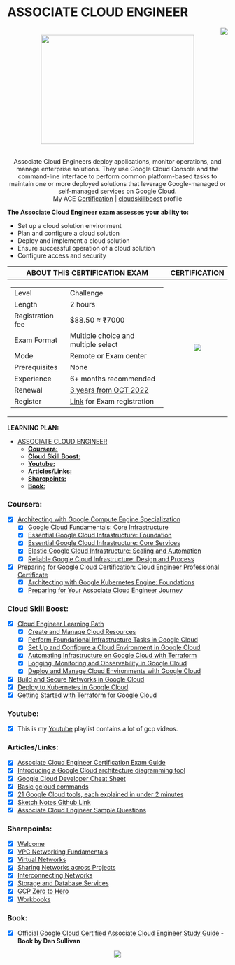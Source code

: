 # ASSOCIATE CLOUD ENGINEER

<div align="right">
<a href="https://github.com/thesaravanakumar/Google-Cloud-Associate-Cloud-Engineer/pulls">
  <img align="center"  src="https://img.shields.io/badge/PRs-welcome-brightgreen.svg?style=flat"/>
</a>
</div>

<div align="center">
<a href="https://cloud.google.com/certification/cloud-engineer">
  <img src="https://user-images.githubusercontent.com/59575502/188862824-ad02f701-d305-4011-a2a3-9f6163535371.png" height="250px" width="350px align="center">
</a>
</div>

<br /> 
<p align="center">
Associate Cloud Engineers deploy applications, monitor operations, and manage enterprise solutions. They use Google Cloud Console and the command-line interface to perform common platform-based tasks to maintain one or more deployed solutions that leverage Google-managed or self-managed services on Google Cloud.
<br />  
My ACE <a href = "https://www.credential.net/41bc5a7f-4c35-4f98-8b60-c5ae4156edbd">Certification</a> | <a href = "https://www.cloudskillsboost.google/public_profiles/096e04ea-cbfa-4dc2-8da6-ac9b2ded8ee2">cloudskillboost</a> profile
</p>

**The Associate Cloud Engineer exam assesses your ability to:**

- Set up a cloud solution environment
- Plan and configure a cloud solution
- Deploy and implement a cloud solution
- Ensure successful operation of a cloud solution
- Configure access and security

<div align="center">

| **ABOUT THIS CERTIFICATION EXAM** | **CERTIFICATION** |
|:----:|:----:|
|   <table> <tr> <td>Level</td> <td>Challenge</td> </tr> <tr><td>Length</td> <td>2 hours</td> </tr> <tr> <td>Registration fee</td> <td>$88.50 ≈ ₹7000</td> </tr> <tr> <td>Exam Format</td> <td>Multiple choice and multiple select</td> </tr> <tr> <td>Mode</td> <td>Remote or Exam center</td> </tr> <tr> <td>Prerequisites</td> <td>None</td> </tr> <tr> <td>Experience</td> <td>6+ months recommended</td> </tr> <tr> <td>Renewal</td> <td>[3 years from OCT 2022](https://www.googlecloudcommunity.com/gc/Cloud-Certified-Group/Good-news-for-Associate-Cloud-Engineer-certification-holders/m-p/471693)</td> </tr> <tr> <td>Register</td> <td>[Link](https://www.webassessor.com/googlecloud/) for Exam registration</td> </tr> </table>   |   <img src="https://api.accredible.com/v1/frontend/credential_website_embed_image/certificate/65397360"  align="center">   |

</div>

**LEARNING PLAN:**

- [ASSOCIATE CLOUD ENGINEER](#associate-cloud-engineer)
    - [**Coursera:**](#coursera)
    - [**Cloud Skill Boost:**](#cloud-skill-boost)
    - [**Youtube:**](#youtube)
    - [**Articles/Links:**](#articleslinks)
    - [**Sharepoints:**](#sharepoints)
    - [**Book:**](#book)

<a name="Coursera"></a>
### **Coursera:**
* [x] [Architecting with Google Compute Engine Specialization](https://www.coursera.org/specializations/gcp-architecture)
  * [x] [Google Cloud Fundamentals: Core Infrastructure](https://www.coursera.org/learn/gcp-fundamentals?specialization=gcp-architecture)
  * [x] [Essential Google Cloud Infrastructure: Foundation](https://www.coursera.org/learn/gcp-infrastructure-foundation?specialization=gcp-architecture)
  * [x] [Essential Google Cloud Infrastructure: Core Services](https://www.coursera.org/learn/gcp-infrastructure-core-services?specialization=gcp-architecture)
  * [x] [Elastic Google Cloud Infrastructure: Scaling and Automation](https://www.coursera.org/learn/gcp-infrastructure-scaling-automation?specialization=gcp-architecture)
  * [x] [Reliable Google Cloud Infrastructure: Design and Process](https://www.coursera.org/learn/cloud-infrastructure-design-process?specialization=gcp-architecture)
* [x] [Preparing for Google Cloud Certification: Cloud Engineer Professional Certificate](https://www.coursera.org/professional-certificates/cloud-engineering-gcp)
  * [x] [Architecting with Google Kubernetes Engine: Foundations](https://www.coursera.org/learn/foundations-google-kubernetes-engine-gke?specialization=cloud-engineering-gcp)
  * [x] [Preparing for Your Associate Cloud Engineer Journey](https://www.coursera.org/learn/preparing-cloud-associate-cloud-engineer-exam?specialization=cloud-engineering-gcp)
                  
<a name="CloudSkillBoost"></a>
### **Cloud Skill Boost:**
* [x] [Cloud Engineer Learning Path](https://www.cloudskillsboost.google/paths/11)
  * [x] [Create and Manage Cloud Resources](https://www.cloudskillsboost.google/quests/120)
  * [x] [Perform Foundational Infrastructure Tasks in Google Cloud](https://www.cloudskillsboost.google/quests/118)
  * [x] [Set Up and Configure a Cloud Environment in Google Cloud](https://www.cloudskillsboost.google/quests/119)
  * [x] [Automating Infrastructure on Google Cloud with Terraform](https://www.cloudskillsboost.google/quests/159)
  * [x] [Logging, Monitoring and Observability in Google Cloud](https://www.cloudskillsboost.google/course_templates/99)
  * [x] [Deploy and Manage Cloud Environments with Google Cloud](https://www.cloudskillsboost.google/quests/121)
* [x] [Build and Secure Networks in Google Cloud](https://www.cloudskillsboost.google/quests/128)
* [x] [Deploy to Kubernetes in Google Cloud](https://www.cloudskillsboost.google/quests/116)
* [x] [Getting Started with Terraform for Google Cloud](https://www.cloudskillsboost.google/course_templates/443)
                         
<a name="Youtube"></a>
### **Youtube:**
* [x] This is my [Youtube](https://www.youtube.com/playlist?list=PLzG1TFYtKG9cRgMw_88Nuy28c7Pe1JOH6) playlist contains a lot of gcp videos.                 

<a name="Articles/Links"></a>
### **Articles/Links:**
* [x] [Associate Cloud Engineer Certification Exam Guide](https://github.com/thesaravanakumar/Google-Cloud-Associate-Cloud-Engineer/blob/main/Exam%20Guide/Exam%20Guide%20(Links).md)
* [x] [Introducing a Google Cloud architecture diagramming tool](https://cloud.google.com/blog/topics/developers-practitioners/introducing-google-cloud-architecture-diagramming-tool)
* [x] [Google Cloud Developer Cheat Sheet](https://googlecloudcheatsheet.withgoogle.com/)
* [x] [Basic gcloud commands](https://github.com/thesaravanakumar/Google-Cloud-Associate-Cloud-Engineer/blob/main/gcloud-commands.md)                   
* [x] [21 Google Cloud tools, each explained in under 2 minutes](https://cloud.google.com/blog/topics/inside-google-cloud/21-google-cloud-tools-each-explained-under-2-minutes)
* [x] [Sketch Notes Github Link](https://github.com/priyankavergadia/GCPSketchnote)
* [x] [Associate Cloud Engineer Sample Questions](https://docs.google.com/forms/d/e/1FAIpQLSfexWKtXT2OSFJ-obA4iT3GmzgiOCGvjrT9OfxilWC1yPtmfQ/viewform)

<a name="Sharepoints"></a>
### **Sharepoints:**
* [x] [Welcome](https://github.com/thesaravanakumar/Google-Cloud-Associate-Cloud-Engineer/blob/main/Sharepoints/0-Welcome.pdf)
* [x] [VPC Networking Fundamentals](https://github.com/thesaravanakumar/Google-Cloud-Associate-Cloud-Engineer/blob/main/Sharepoints/1-VPC%20Networking%20Fundamentals.pdf)
* [x] [Virtual Networks](https://github.com/thesaravanakumar/Google-Cloud-Associate-Cloud-Engineer/blob/main/Sharepoints/2-Virtual%20Networks.pdf)
* [x] [Sharing Networks across Projects](https://github.com/thesaravanakumar/Google-Cloud-Associate-Cloud-Engineer/blob/main/Sharepoints/3-Sharing%20Networks%20across%20Projects.pdf)
* [x] [Interconnecting Networks](https://github.com/thesaravanakumar/Google-Cloud-Associate-Cloud-Engineer/blob/main/Sharepoints/4-Interconnecting%20Networks.pdf)
* [x] [Storage and Database Services](https://github.com/thesaravanakumar/Google-Cloud-Associate-Cloud-Engineer/blob/main/Sharepoints/5-Storage%20and%20Database%20Services.pdf)
* [x] [GCP Zero to Hero](https://github.com/thesaravanakumar/Google-Cloud-Associate-Cloud-Engineer/blob/main/Sharepoints/GCP%20Zero%20to%20Hero.pdf)
* [x] [Workbooks](https://github.com/thesaravanakumar/Google-Cloud-Associate-Cloud-Engineer/tree/main/Workbook)

<a name="Book"></a>
### **Book:**
* [x] [Official Google Cloud Certified Associate Cloud Engineer Study Guide](https://www.amazon.in/Official-Google-Certified-Associate-Engineer/dp/1119564417) **- Book by Dan Sullivan**

<div align="center">
<a href="https://cloud.google.com/training/cloud-infrastructure/#cloud-engineer-learning-path">
  <img src="https://user-images.githubusercontent.com/59575502/188867248-b4ebef03-049d-4e0e-8641-d389a1b7c479.png"  align="center">
</a>
</div>
